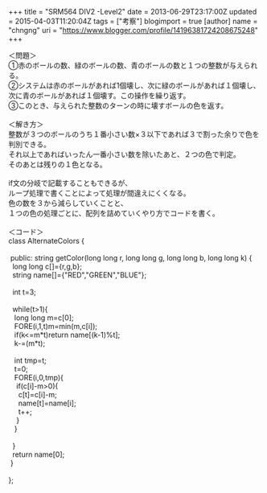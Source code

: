 +++
title = "SRM564 DIV2 -Level2"
date = 2013-06-29T23:17:00Z
updated = 2015-04-03T11:20:04Z
tags = ["考察"]
blogimport = true 
[author]
	name = "chngng"
	uri = "https://www.blogger.com/profile/14196381724208675248"
+++

<div dir="ltr" style="text-align: left;" trbidi="on">＜問題＞<br />①赤のボールの数、緑のボールの数、青のボールの数と１つの整数が与えられる。<br />②システムは赤のボールがあれば1個壊し、次に緑のボールがあれば１個壊し、次に青のボールがあれば１個壊す。この操作を繰り返す。<br />③このとき、与えられた整数のターンの時に壊すボールの色を返す。<br /><br />＜解き方＞<br />整数が３つのボールのうち１番小さい数×３以下であれば３で割った余りで色を判別できる。<br />それ以上であればいったん一番小さい数を除いたあと、２つの色で判定。<br />そのあとは残りの１色となる。<br /><br />if文の分岐で記載することもできるが、<br />ループ処理で書くことによって処理が間違えにくくなる。<br />色の数を３から減らしていくことと、<br />１つの色の処理ごとに、配列を詰めていくやり方でコードを書く。<br /><br />＜コード＞<br />class AlternateColors {<br /><br /><span class="Apple-tab-span" style="white-space: pre;"> </span>public: string getColor(long long r, long long g, long long b, long long k) {<br /><span class="Apple-tab-span" style="white-space: pre;">  </span>long long c[]={r,g,b};<br /><span class="Apple-tab-span" style="white-space: pre;">  </span>string name[]={"RED","GREEN","BLUE"};<br /><br /><span class="Apple-tab-span" style="white-space: pre;">  </span>int t=3;<br /><br /><span class="Apple-tab-span" style="white-space: pre;">  </span>while(t&gt;1){<br /><span class="Apple-tab-span" style="white-space: pre;">   </span>long long m=c[0];<br /><span class="Apple-tab-span" style="white-space: pre;">   </span>FORE(i,1,t)m=min(m,c[i]);<br /><span class="Apple-tab-span" style="white-space: pre;">   </span>if(k&lt;=m*t)return name[(k-1)%t];<br /><span class="Apple-tab-span" style="white-space: pre;">   </span>k-=(m*t);<br /><br /><span class="Apple-tab-span" style="white-space: pre;">   </span>int tmp=t;<br /><span class="Apple-tab-span" style="white-space: pre;">   </span>t=0;<br /><span class="Apple-tab-span" style="white-space: pre;">   </span>FORE(i,0,tmp){<br /><span class="Apple-tab-span" style="white-space: pre;">    </span>if(c[i]-m&gt;0){<br /><span class="Apple-tab-span" style="white-space: pre;">     </span>c[t]=c[i]-m;<br /><span class="Apple-tab-span" style="white-space: pre;">     </span>name[t]=name[i];<br /><span class="Apple-tab-span" style="white-space: pre;">     </span>t++;<br /><span class="Apple-tab-span" style="white-space: pre;">    </span>}<br /><span class="Apple-tab-span" style="white-space: pre;">   </span>}<br /><br /><span class="Apple-tab-span" style="white-space: pre;">  </span>}<br /><span class="Apple-tab-span" style="white-space: pre;">  </span>return name[0];<br /><span class="Apple-tab-span" style="white-space: pre;"> </span>}<br /><br />};</div>

